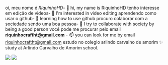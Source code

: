 oi, meu nome é *RiquinhoHD*- 👋 hi, my name is RiquinhoHD
tenho interesse em edição de videos- 👀 I'm interested in video editing
aprendendo como usar o github- 🌱 learning how to use github
procuro colaborar com a sociedade sendo uma boa pessoa- 💞️ I try to collaborate with society by being a good person
você pode me procurar pelo email **riquinhocraftht@gmail.com** - 📫 you can look for me by email riquinhocraftht@gmail.com
estudo no colegio arlindo carvalho de amorim ✨ study at Arlindo Carvalho de Amorim school.

![](https://img.shields.io/badge/Scratch-4D97FF?style=for-the-badge&logo=Scratch&logoColor=white)  ![](https://img.shields.io/badge/GitHub-100000?style=for-the-badge&logo=github&logoColor=white)
